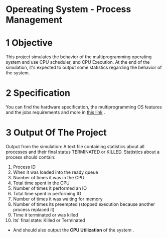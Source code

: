 # Opereating System - Process Management
# 1 Objective
This project simulates the behavior of the multiprogramming operating system and use CPU scheduler, and CPU Execution. At the end of the simulation, it's expected to output some statistics regarding the behavior of the system.

# 2 Specification
You can find the hardware specification, the multiprogramming OS features and the jobs requirements and more in [this link](/Specification/Specification.pdf) .


# 3 Output Of The Project
Output from the simulation:
A text file containing statistics about all processes and their final status TERMINATED or KILLED. Statistics about a process should contain:
1.	Process ID
1.	When it was loaded into the ready queue
1.	Number of times it was in the CPU
1.	Total time spent in the CPU
1.	Number of times it performed an IO 
1.	Total time spent in performing IO
1.	Number of times it was waiting for memory 
1.	Number of times its preempted (stopped execution because another process replaced it)
1.	Time it terminated or was killed
1.	Its' final state: Killed or Terminated

- And should also output the **CPU Utilization** of the system .

